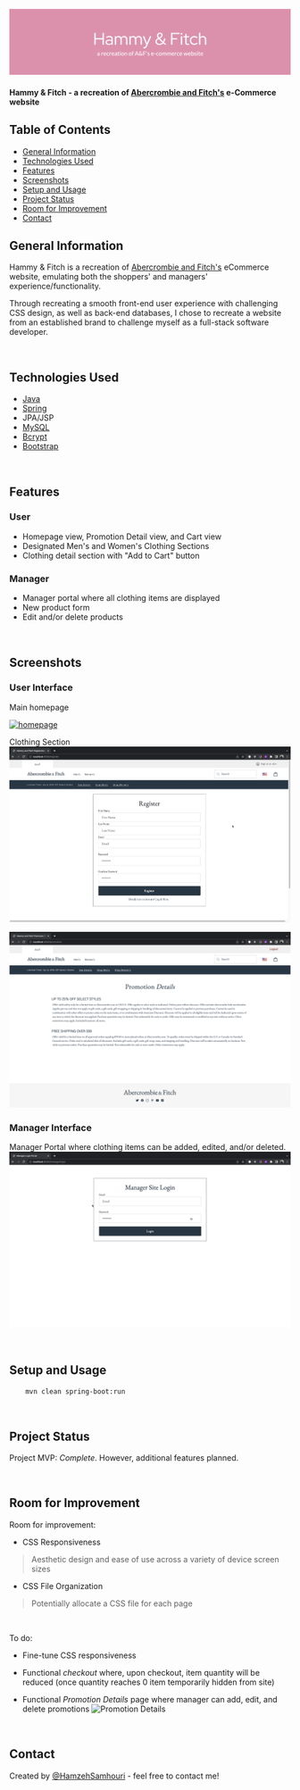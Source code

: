 ![](./site_images/Hammy&Fitch-header-image.png)

#### Hammy & Fitch - a recreation of [Abercrombie and Fitch's](https://www.abercrombie.com/shop/us) e-Commerce website
<!-- > Live demo [_here_](https://www.example.com). -->

## Table of Contents
* [General Information](#general-information)
* [Technologies Used](#technologies-used)
* [Features](#features)
* [Screenshots](#screenshots)
* [Setup and Usage](#setup-and-usage)
* [Project Status](#project-status)
* [Room for Improvement](#room-for-improvement)
* [Contact](#contact)

## General Information
Hammy & Fitch is a recreation of [Abercrombie and Fitch's](https://www.abercrombie.com/shop/us) eCommerce website, emulating both the shoppers' and managers' experience/functionality. 

Through recreating a smooth front-end user experience with challenging CSS design, as well as back-end databases, I chose to recreate a website from an established brand to challenge myself as a full-stack software developer.

<br>


## Technologies Used
* [Java](https://www.java.com/en/)
* [Spring](https://spring.io/)
* JPA/JSP
* [MySQL](https://www.mysql.com/)
* [Bcrypt](https://docs.spring.io/spring-security/site/docs/current/api/org/springframework/security/crypto/bcrypt/BCrypt.html)
* [Bootstrap](https://getbootstrap.com/)




<br>


## Features
### User
- Homepage view, Promotion Detail view, and Cart view
- Designated Men's and Women's Clothing Sections 
- Clothing detail section with "Add to Cart" button

### Manager
- Manager portal where all clothing items are displayed
- New product form
- Edit and/or delete products


<br>


## Screenshots
### User Interface
Main homepage

[![homepage](./site_images/homepage.png)](https://youtu.be/K75g04-8muQ)

Clothing Section
[![shop](./site_images/shop.png)](https://youtu.be/HDnF0qQWPJA)


![Promotion](./site_images/promotion.png)

### Manager Interface
Manager Portal where clothing items can be added, edited, and/or deleted.
[![managersite](./site_images/managersite.png)](https://youtu.be/F4X_CF1EpHI)



<br>


## Setup and Usage
<!-- Project requirements/dependencies for server and client are located within designated  package-lock.json and package.json files.  -->

        mvn clean spring-boot:run


<br>


## Project Status
Project MVP: _Complete_. However, additional features planned.

<br>

## Room for Improvement

Room for improvement:
- CSS Responsiveness
> Aesthetic design and ease of use across a variety of device screen sizes 
- CSS File Organization
> Potentially allocate a CSS file for each page
<br>


To do:
- Fine-tune CSS responsiveness

- Functional _checkout_ where, upon checkout, item quantity will be reduced (once quantity reaches 0 item temporarily hidden from site)

- Functional _Promotion Details_ page where manager can add, edit, and delete promotions
![Promotion Details](./site_images/Promotions.png)

<br>

## Contact
Created by [@HamzehSamhouri](https://www.linkedin.com/in/hamzehsamhouri/) - feel free to contact me!
